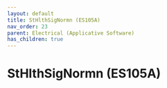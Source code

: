 ```yaml
---
layout: default
title: StHlthSigNormn (ES105A)
nav_order: 23
parent: Electrical (Applicative Software)
has_children: true
---
```

# StHlthSigNormn (ES105A)
